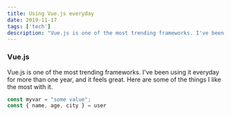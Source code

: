 ```yaml
---
title: Using Vue.js everyday
date: 2019-11-17
tags: ['tech']
description: "Vue.js is one of the most trending frameworks. I've been using it everyday for more than one year, and it feels great. Here are some of the things I like the most with it."
---
```


### Vue.js

Vue.js is one of the most trending frameworks. I've been using it everyday for more than one year, and it feels great. Here are some of the things I like the most with it.

```js
const myvar = "some value";
const { name, age, city } = user
```


